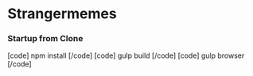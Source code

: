 # Strangermemes

### Startup from Clone
[code]
  npm install
[/code]
[code]
  gulp build
[/code]
[code]
  gulp browser
[/code]